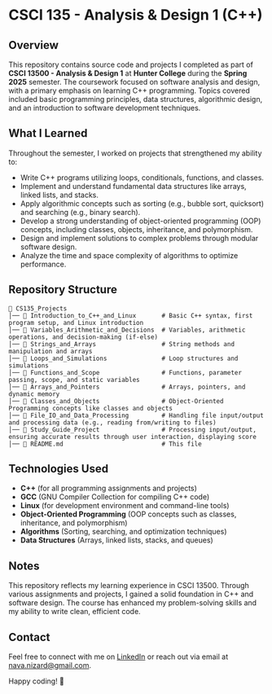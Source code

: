 # CSCI 135 - Analysis & Design 1 (C++)

## Overview
This repository contains source code and projects I completed as part of **CSCI 13500 - Analysis & Design 1** at **Hunter College** during the **Spring 2025** semester. The coursework focused on software analysis and design, with a primary emphasis on learning C++ programming. Topics covered included basic programming principles, data structures, algorithmic design, and an introduction to software development techniques.

## What I Learned
Throughout the semester, I worked on projects that strengthened my ability to:
- Write C++ programs utilizing loops, conditionals, functions, and classes.
- Implement and understand fundamental data structures like arrays, linked lists, and stacks.
- Apply algorithmic concepts such as sorting (e.g., bubble sort, quicksort) and searching (e.g., binary search).
- Develop a strong understanding of object-oriented programming (OOP) concepts, including classes, objects, inheritance, and polymorphism.
- Design and implement solutions to complex problems through modular software design.
- Analyze the time and space complexity of algorithms to optimize performance.

## Repository Structure
```
📂 CS135_Projects
│── 📂 Introduction_to_C++_and_Linux       # Basic C++ syntax, first program setup, and Linux introduction
│── 📂 Variables_Arithmetic_and_Decisions  # Variables, arithmetic operations, and decision-making (if-else)
│── 📂 Strings_and_Arrays                  # String methods and manipulation and arrays
│── 📂 Loops_and_Simulations               # Loop structures and simulations
│── 📂 Functions_and_Scope                 # Functions, parameter passing, scope, and static variables
│── 📂 Arrays_and_Pointers                 # Arrays, pointers, and dynamic memory
│── 📂 Classes_and_Objects                 # Object-Oriented Programming concepts like classes and objects
│── 📂 File_IO_and_Data_Processing         # Handling file input/output and processing data (e.g., reading from/writing to files)
│── 📂 Study_Guide_Project                 # Processing input/output, ensuring accurate results through user interaction, displaying score
│── 📄 README.md                           # This file  
```

## Technologies Used
- **C++** (for all programming assignments and projects)
- **GCC** (GNU Compiler Collection for compiling C++ code)
- **Linux** (for development environment and command-line tools)
- **Object-Oriented Programming** (OOP concepts such as classes, inheritance, and polymorphism)
- **Algorithms** (Sorting, searching, and optimization techniques)
- **Data Structures** (Arrays, linked lists, stacks, and queues)

## Notes
This repository reflects my learning experience in CSCI 13500. Through various assignments and projects, I gained a solid foundation in C++ and software design. The course has enhanced my problem-solving skills and my ability to write clean, efficient code.

## Contact
Feel free to connect with me on [LinkedIn](https://www.linkedin.com/in/nava-nizard) or reach out via email at nava.nizard@gmail.com.

Happy coding! 🚀
